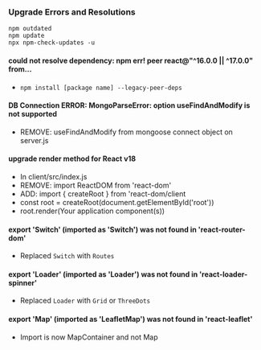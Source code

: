 ### Upgrade Errors and Resolutions

```
npm outdated
npm update
npx npm-check-updates -u
```

#### could not resolve dependency: npm err! peer react@"^16.0.0 || ^17.0.0" from...

- `npm install [package name] --legacy-peer-deps`

#### DB Connection ERROR: MongoParseError: option useFindAndModify is not supported

- REMOVE: useFindAndModify from mongoose connect object on server.js

#### upgrade render method for React v18

- In client/src/index.js
- REMOVE: import ReactDOM from 'react-dom'
- ADD: import { createRoot } from 'react-dom/client
- const root = createRoot(document.getElementById('root'))
- root.render(Your application component(s))

#### export 'Switch' (imported as 'Switch') was not found in 'react-router-dom'

- Replaced `Switch` with `Routes`

#### export 'Loader' (imported as 'Loader') was not found in 'react-loader-spinner'

- Replaced `Loader` with `Grid` or `ThreeDots`

#### export 'Map' (imported as 'LeafletMap') was not found in 'react-leaflet'

- Import is now MapContainer and not Map
